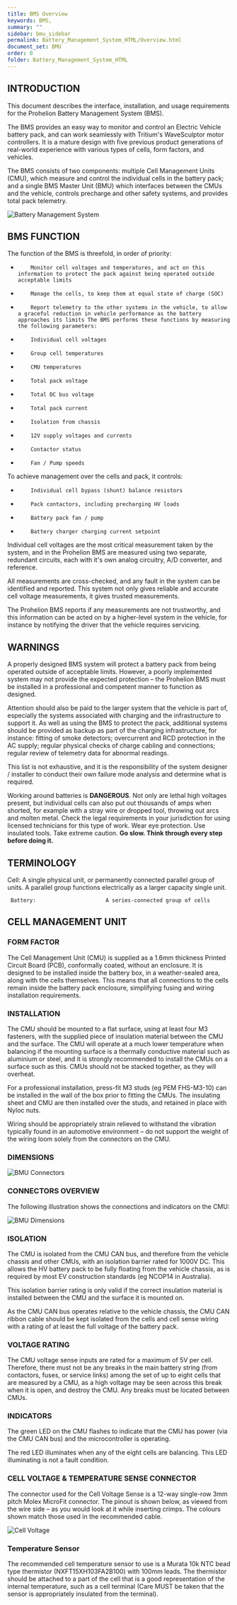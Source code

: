```yaml
---
title: BMS Overview
keywords: BMS, 
summary: ""
sidebar: bmu_sidebar
permalink: Battery_Management_System_HTML/Overview.html
document_set: BMU
order: 0
folder: Battery_Management_System_HTML
---
```


## INTRODUCTION
This document describes the interface, installation, and usage requirements for the Prohelion Battery Management System (BMS). 

The BMS provides an easy way to monitor and control an Electric Vehicle battery pack, and can work seamlessly with Tritium's WaveSculptor motor controllers.  It is a mature design with five previous product generations of real-world experience with various types of cells, form factors, and vehicles.

The BMS consists of two components: multiple Cell Management Units (CMU), which measure and control the individual cells in the battery pack; and a single BMS Master Unit (BMU) which interfaces between the CMUs and the vehicle, controls precharge and other safety systems, and provides total pack telemetry.

![Battery Management System]({{site.dox.baseurl}}/images/IMPS_Battery_Management_System.gif)

## BMS FUNCTION
The function of the BMS is threefold, in order of priority:

*         Monitor cell voltages and temperatures, and act on this information to protect the pack against being operated outside acceptable limits

*         Manage the cells, to keep them at equal state of charge (SOC)

*         Report telemetry to the other systems in the vehicle, to allow a graceful reduction in vehicle performance as the battery approaches its limits The BMS performs these functions by measuring the following parameters:

*         Individual cell voltages

*         Group cell temperatures

*         CMU temperatures

*         Total pack voltage

*         Total DC bus voltage

*         Total pack current

*         Isolation from chassis

*         12V supply voltages and currents

*         Contactor status

*         Fan / Pump speeds


To achieve management over the cells and pack, it controls:

*         Individual cell bypass (shunt) balance resistors

*         Pack contactors, including precharging HV loads

*         Battery pack fan / pump

*         Battery charger charging current setpoint

Individual cell voltages are the most critical measurement taken by the system, and in the Prohelion BMS are measured using two separate, redundant circuits, each with it's own analog circuitry, A/D converter, and reference. 

All measurements are cross-checked, and any fault in the system can be identified and reported.  This system not only gives reliable and accurate cell voltage measurements, it gives trusted measurements. 

The Prohelion BMS reports if any measurements are not trustworthy, and this information can be acted on by a higher-level system in the vehicle, for instance by notifying the driver that the vehicle requires servicing.

## WARNINGS
A properly designed BMS system will protect a battery pack from being operated outside of acceptable limits.  However, a poorly implemented system may not provide the expected protection – the Prohelion BMS must be installed in a professional and competent manner to function as designed.

Attention should also be paid to the larger system that the vehicle is part of, especially the systems associated with charging and the infrastructure to support it.  As well as using the BMS to protect the pack, additional systems should be provided as backup as part of the charging infrastructure, for instance: fitting of smoke detectors; overcurrent and RCD protection in the AC supply; regular physical checks of charge cabling and connections; regular review of telemetry data for abnormal readings. 

This list is not exhaustive, and it is the responsibility of the system designer / installer to conduct their own failure mode analysis and determine what is required.

Working around batteries is **DANGEROUS**.
Not only are lethal high voltages present, but individual cells can also put out thousands of amps when shorted, for example with a stray wire or dropped tool, throwing out arcs and molten metal.
Check the legal requirements in your jurisdiction for using licensed technicians for this type of work. 
Wear eye protection.  Use insulated tools.  Take extreme caution.
 **Go slow. Think through every step before doing it.**

## TERMINOLOGY
Cell: A single physical unit, or permanently connected parallel group of units.  A parallel group functions electrically as a larger capacity single unit.

     Battery:                      A series-connected group of cells

## CELL MANAGEMENT UNIT
### FORM FACTOR
The Cell Management Unit (CMU) is supplied as a 1.6mm thickness Printed Circuit Board (PCB), conformally coated,  without an enclosure.  It is designed to be installed inside the battery box, in a weather-sealed area, along with the cells themselves.  This means that all connections to the cells remain inside the battery pack enclosure, simplifying fusing and wiring installation requirements. 

### INSTALLATION
The CMU should be mounted to a flat surface, using at least four M3 fasteners, with the supplied piece of insulation material between the CMU and the surface. The CMU will operate at a much lower temperature when balancing if the mounting surface is a thermally conductive material such as aluminium or steel, and it is strongly recommended to install the CMUs on a surface such as this. CMUs should not be stacked together, as they will overheat.

For a professional installation, press-fit M3 studs (eg PEM FHS-M3-10) can be installed in the wall of the box prior to fitting the CMUs.  The insulating sheet and CMU are then installed over the studs, and retained in place with Nyloc nuts.

Wiring should be appropriately strain relieved to withstand the vibration typically found in an automotive environment – do not support the weight of the wiring loom solely from the connectors on the CMU.

### DIMENSIONS

![BMU Connectors]({{site.dox.baseurl}}/images/IMPS_BMU_Connectors.png)

### CONNECTORS OVERVIEW
The following illustration shows the connections and indicators on the CMU:

![BMU Dimensions]({{site.dox.baseurl}}/images/IMPS_BMU_Dimensions.png)

### ISOLATION
The CMU is isolated from the CMU CAN bus, and therefore from the vehicle chassis and other CMUs, with an isolation barrier rated for 1000V DC.  This allows the HV battery pack to be fully floating from the vehicle chassis, as is required by most EV construction standards (eg NCOP14 in Australia).

This isolation barrier rating is only valid if the correct insulation material is installed between the CMU and the surface it is mounted on.

As the CMU CAN bus operates relative to the vehicle chassis, the CMU CAN ribbon cable should be kept isolated from the cells and cell sense wiring with a rating of at least the full voltage of the battery pack.

### VOLTAGE RATING
The CMU voltage sense inputs are rated for a maximum of 5V per cell.  Therefore, there must not be any breaks in the main battery string (from contactors, fuses, or service links) among the set of up to eight cells that are measured by a CMU, as a high voltage may be seen across this break when it is open, and destroy the CMU.  Any breaks must be located between CMUs.

### INDICATORS
The green LED on the CMU flashes to indicate that the CMU has power (via the CMU CAN bus) and the microcontroller is operating.

The red LED illuminates when any of the eight cells are balancing.  This LED illuminating is not a fault condition.

### CELL VOLTAGE & TEMPERATURE SENSE CONNECTOR
The connector used for the Cell Voltage Sense is a 12-way single-row 3mm pitch Molex MicroFit connector.  The pinout is shown below, as viewed from the wire side – as you would look at it while inserting crimps.  The colours shown match those used in the recommended cable.

![Cell Voltage]({{site.dox.baseurl}}/images/IMPS_CELL_VOLTAGE.gif)

### Temperature Sensor
The recommended cell temperature sensor to use is a Murata 10k NTC bead type thermistor (NXFT15XH103FA2B100) with 100mm leads. The thermistor should be attached to a part of the cell that is a good representation of the internal temperature, such as a cell terminal (Care MUST be taken that the sensor is appropriately insulated from the terminal).


